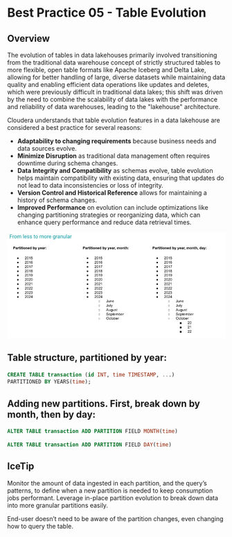 #  Best Practice 05 - Table Evolution

## Overview
The evolution of tables in data lakehouses primarily involved transitioning from the traditional data warehouse concept of strictly structured tables to more flexible, open table formats like Apache Iceberg and Delta Lake, allowing for better handling of large, diverse datasets while maintaining data quality and enabling efficient data operations like updates and deletes, which were previously difficult in traditional data lakes; this shift was driven by the need to combine the scalability of data lakes with the performance and reliability of data warehouses, leading to the "lakehouse" architecture.

Cloudera understands that table evolution features in a data lakehouse are considered a best practice for several reasons:

- **Adaptability to changing requirements** because business needs and data sources evolve.
- **Minimize Disruption** as traditional data management often requires downtime during schema changes. 
- **Data Integrity and Compatibility** as schemas evolve, table evolution helps maintain compatibility with existing data, ensuring that updates do not lead to data inconsistencies or loss of integrity. 
- **Version Control and Historical Reference** allows for maintaining a history of schema changes. 
- **Improved Performance** on evolution can include optimizations like changing partitioning strategies or reorganizing data, which can enhance query performance and reduce data retrieval times.

![best_practice_3a.jpg](../../images/best_practice_3a.jpg)

## Table structure, partitioned by year:

```sql
CREATE TABLE transaction (id INT, time TIMESTAMP, ...) 
PARTITIONED BY YEARS(time);
```

## Adding new partitions. First, break down by month, then by day:

```sql
ALTER TABLE transaction ADD PARTITION FIELD MONTH(time)
```

```sql
ALTER TABLE transaction ADD PARTITION FIELD DAY(time)
```

## IceTip
Monitor the amount of data ingested in each partition, and the query’s patterns, to define when a new partition is needed to keep consumption jobs performant. 
Leverage in-place partition evolution to break down data into more granular partitions easily. 

End-user doesn’t need to be aware of the partition changes, even changing how to query the table.
